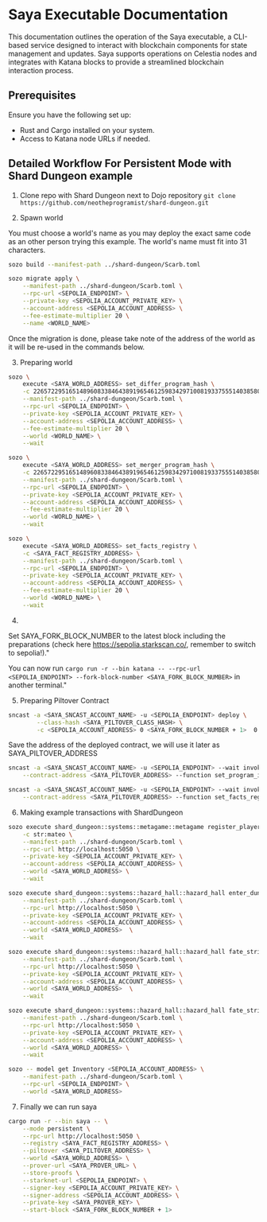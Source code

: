 # Saya Executable Documentation

This documentation outlines the operation of the Saya executable, a CLI-based service designed to interact with blockchain components for state management and updates. Saya supports operations on Celestia nodes and integrates with Katana blocks to provide a streamlined blockchain interaction process.


## Prerequisites

Ensure you have the following set up:

- Rust and Cargo installed on your system.
- Access to Katana node URLs if needed.

## Detailed Workflow For Persistent Mode with Shard Dungeon example
1. Clone repo with Shard Dungeon next to Dojo repository   `git clone https://github.com/neotheprogramist/shard-dungeon.git`  

2. Spawn world

You must choose a world's name as you may deploy the exact same code as an other person trying this example. The world's name must fit into 31 characters.

```bash
sozo build --manifest-path ../shard-dungeon/Scarb.toml

sozo migrate apply \
    --manifest-path ../shard-dungeon/Scarb.toml \
    --rpc-url <SEPOLIA_ENDPOINT> \
    --private-key <SEPOLIA_ACCOUNT_PRIVATE_KEY> \
    --account-address <SEPOLIA_ACCOUNT_ADDRESS> \
    --fee-estimate-multiplier 20 \
    --name <WORLD_NAME>
```
Once the migration is done, please take note of the address of the world as it will be re-used in the commands below.

3. Preparing world

```bash 
sozo \
    execute <SAYA_WORLD_ADDRESS> set_differ_program_hash \
    -c 2265722951651489608338464389196546125983429710081933755514038580032192121109 \
    --manifest-path ../shard-dungeon/Scarb.toml \
    --rpc-url <SEPOLIA_ENDPOINT> \
    --private-key <SEPOLIA_ACCOUNT_PRIVATE_KEY> \
    --account-address <SEPOLIA_ACCOUNT_ADDRESS> \
    --fee-estimate-multiplier 20 \
    --world <WORLD_NAME> \
    --wait

sozo \
    execute <SAYA_WORLD_ADDRESS> set_merger_program_hash \
    -c 2265722951651489608338464389196546125983429710081933755514038580032192121109 \
    --manifest-path ../shard-dungeon/Scarb.toml \
    --rpc-url <SEPOLIA_ENDPOINT> \
    --private-key <SEPOLIA_ACCOUNT_PRIVATE_KEY> \
    --account-address <SEPOLIA_ACCOUNT_ADDRESS> \
    --fee-estimate-multiplier 20 \
    --world <WORLD_NAME> \
    --wait

sozo \
    execute <SAYA_WORLD_ADDRESS> set_facts_registry \
    -c <SAYA_FACT_REGISTRY_ADDRESS> \
    --manifest-path ../shard-dungeon/Scarb.toml \
    --rpc-url <SEPOLIA_ENDPOINT> \
    --private-key <SEPOLIA_ACCOUNT_PRIVATE_KEY> \
    --account-address <SEPOLIA_ACCOUNT_ADDRESS> \
    --fee-estimate-multiplier 20 \
    --world <WORLD_NAME> \
    --wait    
```

4.
Set SAYA_FORK_BLOCK_NUMBER to the latest block including the preparations (check here https://sepolia.starkscan.co/, remember to switch to sepolia!)."  

You can now run `cargo run -r --bin katana -- --rpc-url <SEPOLIA_ENDPOINT> --fork-block-number <SAYA_FORK_BLOCK_NUMBER>` in another terminal."

5. Preparing Piltover Contract
```bash 
sncast -a <SAYA_SNCAST_ACCOUNT_NAME> -u <SEPOLIA_ENDPOINT> deploy \
        --class-hash <SAYA_PILTOVER_CLASS_HASH> \
        -c <SEPOLIA_ACCOUNT_ADDRESS> 0 <SAYA_FORK_BLOCK_NUMBER + 1>  0
```
Save the address of the deployed contract, we will use it later as SAYA_PILTOVER_ADDRESS
```bash
sncast -a <SAYA_SNCAST_ACCOUNT_NAME> -u <SEPOLIA_ENDPOINT> --wait invoke \
    --contract-address <SAYA_PILTOVER_ADDRESS> --function set_program_info -c 0x042066b8031c907125abd1acb9265ad2ad4b141858d1e1e3caafb411d9ab71cc 42
```
```bash
sncast -a <SAYA_SNCAST_ACCOUNT_NAME> -u <SEPOLIA_ENDPOINT> --wait invoke \
    --contract-address <SAYA_PILTOVER_ADDRESS> --function set_facts_registry -c <SAYA_FACT_REGISTRY_ADDRESS>
```
6. Making example transactions with ShardDungeon
```bash
sozo execute shard_dungeon::systems::metagame::metagame register_player \
    -c str:mateo \
    --manifest-path ../shard-dungeon/Scarb.toml \
    --rpc-url http://localhost:5050 \
    --private-key <SEPOLIA_ACCOUNT_PRIVATE_KEY> \
    --account-address <SEPOLIA_ACCOUNT_ADDRESS> \
    --world <SAYA_WORLD_ADDRESS> \
    --wait
```
```bash
sozo execute shard_dungeon::systems::hazard_hall::hazard_hall enter_dungeon \
    --manifest-path ../shard-dungeon/Scarb.toml \
    --rpc-url http://localhost:5050 \
    --private-key <SEPOLIA_ACCOUNT_PRIVATE_KEY> \
    --account-address <SEPOLIA_ACCOUNT_ADDRESS> \
    --world <SAYA_WORLD_ADDRESS>  \
    --wait
```
```bash
sozo execute shard_dungeon::systems::hazard_hall::hazard_hall fate_strike \
    --manifest-path ../shard-dungeon/Scarb.toml \
    --rpc-url http://localhost:5050 \
    --private-key <SEPOLIA_ACCOUNT_PRIVATE_KEY> \
    --account-address <SEPOLIA_ACCOUNT_ADDRESS> \
    --world <SAYA_WORLD_ADDRESS>  \
    --wait
```
```bash
sozo execute shard_dungeon::systems::hazard_hall::hazard_hall fate_strike \
    --manifest-path ../shard-dungeon/Scarb.toml \
    --rpc-url http://localhost:5050 \
    --private-key <SEPOLIA_ACCOUNT_PRIVATE_KEY> \
    --account-address <SEPOLIA_ACCOUNT_ADDRESS> \
    --world <SAYA_WORLD_ADDRESS> \
    --wait
```

```bash
sozo -- model get Inventory <SEPOLIA_ACCOUNT_ADDRESS> \
    --manifest-path ../shard-dungeon/Scarb.toml \
    --rpc-url <SEPOLIA_ENDPOINT> \
    --world <SAYA_WORLD_ADDRESS>
```
7. Finally we can run saya 

```bash
cargo run -r --bin saya -- \
    --mode persistent \
    --rpc-url http://localhost:5050 \
    --registry <SAYA_FACT_REGISTRY_ADDRESS> \
    --piltover <SAYA_PILTOVER_ADDRESS> \
    --world <SAYA_WORLD_ADDRESS> \
    --prover-url <SAYA_PROVER_URL> \
    --store-proofs \
    --starknet-url <SEPOLIA_ENDPOINT> \
    --signer-key <SEPOLIA_ACCOUNT_PRIVATE_KEY> \
    --signer-address <SEPOLIA_ACCOUNT_ADDRESS> \
    --private-key <SAYA_PROVER_KEY> \
    --start-block <SAYA_FORK_BLOCK_NUMBER + 1>
```
